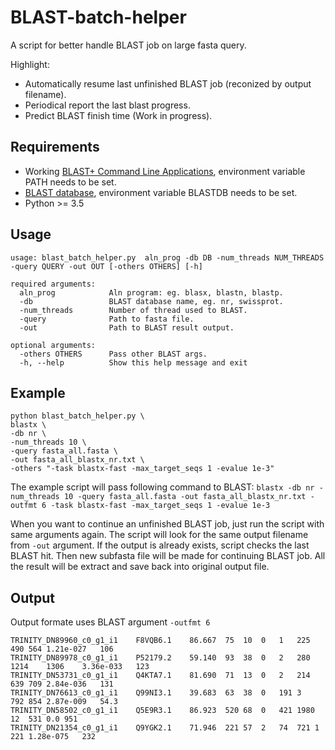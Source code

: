# BLAST-batch-helper
A script for better handle BLAST job on large fasta query.

Highlight:
* Automatically resume last unfinished BLAST job (reconized by output filename).
* Periodical report the last blast progress.
* Predict BLAST finish time (Work in progress).

## Requirements
* Working [BLAST+ Command Line Applications](https://www.ncbi.nlm.nih.gov/books/NBK279671/), environment variable PATH needs to be set.
* [BLAST database](ftp://ftp.ncbi.nlm.nih.gov/blast/db/), environment variable BLASTDB needs to be set.
* Python >= 3.5

## Usage
```
usage: blast_batch_helper.py  aln_prog -db DB -num_threads NUM_THREADS -query QUERY -out OUT [-others OTHERS] [-h]

required arguments:
  aln_prog            Aln program: eg. blasx, blastn, blastp.
  -db                 BLAST database name, eg. nr, swissprot.
  -num_threads        Number of thread used to BLAST.
  -query              Path to fasta file.
  -out                Path to BLAST result output.

optional arguments:
  -others OTHERS      Pass other BLAST args.
  -h, --help          Show this help message and exit
```
## Example
```
python blast_batch_helper.py \
blastx \
-db nr \
-num_threads 10 \
-query fasta_all.fasta \
-out fasta_all_blastx_nr.txt \
-others "-task blastx-fast -max_target_seqs 1 -evalue 1e-3"
```
The example script will pass following command to BLAST:
`blastx -db nr -num_threads 10 -query fasta_all.fasta -out fasta_all_blastx_nr.txt -outfmt 6 -task blastx-fast -max_target_seqs 1 -evalue 1e-3 `

When you want to continue an unfinished BLAST job, just run the script with same arguments again. The script will look for the same output filename from `-out` argument. If the output is already exists, script checks the last BLAST hit. Then new subfasta file will be made for continuing BLAST job. All the result will be extract and save back into original output file.

## Output
Output formate uses BLAST argument `-outfmt 6`
```
TRINITY_DN89960_c0_g1_i1	F8VQB6.1	86.667	75	10	0	1	225	490	564	1.21e-027	106
TRINITY_DN89978_c0_g1_i1	P52179.2	59.140	93	38	0	2	280	1214	1306	3.36e-033	123
TRINITY_DN53731_c0_g1_i1	Q4KTA7.1	81.690	71	13	0	2	214	639	709	2.84e-036	131
TRINITY_DN76613_c0_g1_i1	Q99NI3.1	39.683	63	38	0	191	3	792	854	2.87e-009	54.3
TRINITY_DN58502_c0_g1_i1	Q5E9R3.1	86.923	520	68	0	421	1980	12	531	0.0	951
TRINITY_DN21354_c0_g1_i1	Q9YGK2.1	71.946	221	57	2	74	721	1	221	1.28e-075	232
```
